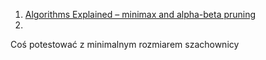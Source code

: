 1. [Algorithms Explained – minimax and alpha-beta pruning](https://www.youtube.com/watch?v=l-hh51ncgDI&t=1s)
2. 

Coś potestować z minimalnym rozmiarem szachownicy
